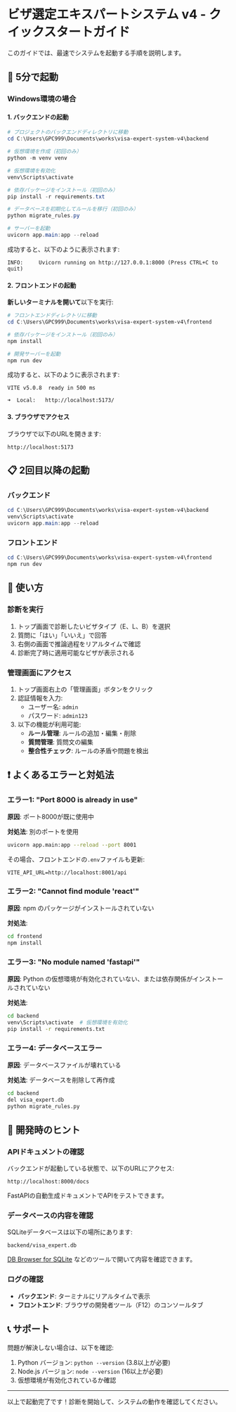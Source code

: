 # ビザ選定エキスパートシステム v4 - クイックスタートガイド

このガイドでは、最速でシステムを起動する手順を説明します。

## 🚀 5分で起動

### Windows環境の場合

#### 1. バックエンドの起動

```powershell
# プロジェクトのバックエンドディレクトリに移動
cd C:\Users\GPC999\Documents\works\visa-expert-system-v4\backend

# 仮想環境を作成（初回のみ）
python -m venv venv

# 仮想環境を有効化
venv\Scripts\activate

# 依存パッケージをインストール（初回のみ）
pip install -r requirements.txt

# データベースを初期化してルールを移行（初回のみ）
python migrate_rules.py

# サーバーを起動
uvicorn app.main:app --reload
```

成功すると、以下のように表示されます:
```
INFO:     Uvicorn running on http://127.0.0.1:8000 (Press CTRL+C to quit)
```

#### 2. フロントエンドの起動

**新しいターミナルを開いて**以下を実行:

```powershell
# フロントエンドディレクトリに移動
cd C:\Users\GPC999\Documents\works\visa-expert-system-v4\frontend

# 依存パッケージをインストール（初回のみ）
npm install

# 開発サーバーを起動
npm run dev
```

成功すると、以下のように表示されます:
```
VITE v5.0.8  ready in 500 ms

➜  Local:   http://localhost:5173/
```

#### 3. ブラウザでアクセス

ブラウザで以下のURLを開きます:
```
http://localhost:5173
```

## 📋 2回目以降の起動

### バックエンド

```powershell
cd C:\Users\GPC999\Documents\works\visa-expert-system-v4\backend
venv\Scripts\activate
uvicorn app.main:app --reload
```

### フロントエンド

```powershell
cd C:\Users\GPC999\Documents\works\visa-expert-system-v4\frontend
npm run dev
```

## 🎯 使い方

### 診断を実行

1. トップ画面で診断したいビザタイプ（E、L、B）を選択
2. 質問に「はい」「いいえ」で回答
3. 右側の画面で推論過程をリアルタイムで確認
4. 診断完了時に適用可能なビザが表示される

### 管理画面にアクセス

1. トップ画面右上の「管理画面」ボタンをクリック
2. 認証情報を入力:
   - ユーザー名: `admin`
   - パスワード: `admin123`
3. 以下の機能が利用可能:
   - **ルール管理**: ルールの追加・編集・削除
   - **質問管理**: 質問文の編集
   - **整合性チェック**: ルールの矛盾や問題を検出

## ❗ よくあるエラーと対処法

### エラー1: "Port 8000 is already in use"

**原因**: ポート8000が既に使用中

**対処法**: 別のポートを使用
```bash
uvicorn app.main:app --reload --port 8001
```
その場合、フロントエンドの`.env`ファイルも更新:
```
VITE_API_URL=http://localhost:8001/api
```

### エラー2: "Cannot find module 'react'"

**原因**: npm のパッケージがインストールされていない

**対処法**:
```bash
cd frontend
npm install
```

### エラー3: "No module named 'fastapi'"

**原因**: Python の仮想環境が有効化されていない、または依存関係がインストールされていない

**対処法**:
```bash
cd backend
venv\Scripts\activate  # 仮想環境を有効化
pip install -r requirements.txt
```

### エラー4: データベースエラー

**原因**: データベースファイルが壊れている

**対処法**: データベースを削除して再作成
```bash
cd backend
del visa_expert.db
python migrate_rules.py
```

## 🔧 開発時のヒント

### APIドキュメントの確認

バックエンドが起動している状態で、以下のURLにアクセス:
```
http://localhost:8000/docs
```
FastAPIの自動生成ドキュメントでAPIをテストできます。

### データベースの内容を確認

SQLiteデータベースは以下の場所にあります:
```
backend/visa_expert.db
```

[DB Browser for SQLite](https://sqlitebrowser.org/) などのツールで開いて内容を確認できます。

### ログの確認

- **バックエンド**: ターミナルにリアルタイムで表示
- **フロントエンド**: ブラウザの開発者ツール（F12）のコンソールタブ

## 📞 サポート

問題が解決しない場合は、以下を確認:

1. Python バージョン: `python --version` (3.8以上が必要)
2. Node.js バージョン: `node --version` (16以上が必要)
3. 仮想環境が有効化されているか確認

---

以上で起動完了です！診断を開始して、システムの動作を確認してください。
